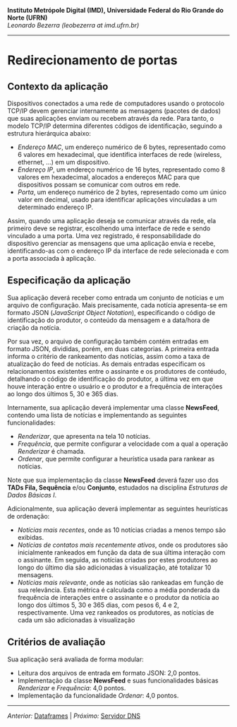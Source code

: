 **Instituto Metrópole Digital (IMD), Universidade Federal do Rio Grande do Norte (UFRN)**  
*Leonardo Bezerra (leobezerra at imd.ufrn.br)*

---

# Redirecionamento de portas

## Contexto da aplicação

Dispositivos conectados a uma rede de computadores usando o protocolo TCP/IP devem gerenciar internamente as mensagens (pacotes de dados) que suas aplicações enviam ou recebem através da rede. Para tanto, o modelo TCP/IP determina diferentes códigos de identificação, seguindo a estrutura hierárquica abaixo:

* *Endereço MAC*, um endereço numérico de 6 bytes, representado como 6 valores em hexadecimal, que identifica interfaces de rede (wireless, ethernet, ...) em um dispositivo.
* *Endereço IP*, um endereço numérico de 16 bytes, representado como 8 valores em hexadecimal, alocados a endereços MAC para que dispositivos possam se comunicar com outros em rede. 
* *Porta*, um endereço numérico de 2 bytes, representado como um único valor em decimal, usado para identificar aplicações vinculadas a um determinado endereço IP. 

Assim, quando uma aplicação deseja se comunicar através da rede, ela primeiro deve se registrar, escolhendo uma interface de rede e sendo vinculado a uma porta. Uma vez registrado, é responsabilidade do dispositivo gerenciar as mensagens que uma aplicação envia e recebe, identificando-as com o endereço IP da interface de rede selecionada e com a porta associada à aplicação.

## Especificação da aplicação

Sua aplicação deverá receber como entrada um conjunto de notícias e um arquivo de configuração. Mais precisamente, cada notícia apresenta-se em formato JSON (*JavaScript Object Notation*), especificando o código de identificação do produtor, o conteúdo da mensagem e a data/hora de criação da notícia. 

Por sua vez, o arquivo de configuração também contém entradas em formato JSON, divididas, porém, em duas categorias. A primeira entrada informa o critério de rankeamento das notícias, assim como a taxa de atualização do feed de notícias. As demais entradas especificam os relacionamentos existentes entre o assinante e os produtores de contéudo, detalhando o código de identificação do produtor, a última vez em que houve interação entre o usuário e o produtor e a frequência de interações ao longo dos últimos 5, 30 e 365 dias. 

Internamente, sua aplicação deverá implementar uma classe **NewsFeed**, contendo uma lista de notícias e implementando as seguintes funcionalidades: 
* *Renderizar*, que apresenta na tela 10 notícias. 
* *Frequência*, que permite configurar a velocidade com a qual a operação *Renderizar* é chamada.
* *Ordenar*, que permite configurar a heurística usada para rankear as notícias.

Note que sua implementação da classe **NewsFeed** deverá fazer uso dos **TADs Fila, Sequência** e/ou **Conjunto**, estudados na disciplina *Estruturas de Dados Básicas I*. 

Adicionalmente, sua aplicação deverá implementar as seguintes heurísticas de ordenação:
* *Notícias mais recentes*, onde as 10 notícias criadas a menos tempo são exibidas.
* *Notícias de contatos mais recentemente ativos*, onde os produtores são inicialmente rankeados em função da data de sua última interação com o assinante. Em seguida, as notícias criadas por estes produtores ao longo do último dia são adicionadas à visualização, até totalizar 10 mensagens.
* *Notícias mais relevante*, onde as notícias são rankeadas em função de sua relevância. Esta métrica é calculada como a média ponderada da frequência de interações entre o assinante e o produtor da notícia ao longo dos últimos 5, 30 e 365 dias, com pesos 6, 4 e 2, respectivamente. Uma vez rankeados os produtores, as notícias de cada um são adicionadas à visualização 

## Critérios de avaliação

Sua aplicação será avaliada de forma modular:

* Leitura dos arquivos de entrada em formato JSON: 2,0 pontos.
* Implementação da classe **NewsFeed** e suas funcionalidades básicas *Renderizar* e *Frequência*: 4,0 pontos.
* Implementação da funcionalidade *Ordenar*: 4,0 pontos.

---

*Anterior:* [Dataframes](../dataframes) | *Próximo:* [Servidor DNS](../dns-server/)
